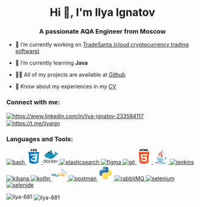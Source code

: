 <h1 align="center">Hi 👋, I'm Ilya Ignatov</h1>
<h3 align="center">A passionate AQA Engineer from Moscow</h3>

- 🔭 I’m currently working on [TradeSanta (cloud cryptocurrency trading software)](https://tradesanta.com/en)

- 🌱 I’m currently learning **Java**

- 👨‍💻 All of my projects are available at [Github](https://github.com/)

<!--- - 📫 How to reach me **ilya-681@ya.ru** --->

- 📄 Know about my experiences in my [CV](https://drive.google.com/file/d/1CjWMDgJx1CwlClPxYrOAgQvfcI_WQWW5/view?usp=sharing)

<h3 align="left">Connect with me:</h3>
<p align="left">
<a href="https://www.linkedin.com/in/ilya-ignatov-233584117" target="blank"><img align="center" src="https://raw.githubusercontent.com/rahuldkjain/github-profile-readme-generator/master/src/images/icons/Social/linked-in-alt.svg" alt="https://www.linkedin.com/in/ilya-ignatov-233584117" height="30" width="40" /></a>
<!---  <a href="https://www.facebook.com/profile.php?id=100007151882787" target="blank"><img align="center" src="https://raw.githubusercontent.com/rahuldkjain/github-profile-readme-generator/master/src/images/icons/Social/facebook.svg" alt="https://www.facebook.com/profile.php?id=100007151882787" height="30" width="40" /></a> --->
<a href="https://t.me/ilyaign" target="blank"><img align="center" src="https://telegram.org/img/t_logo.png?1" alt="https://t.me/ilyaign" height="30" width="30" /></a>

</p>

<h3 align="left">Languages and Tools:</h3>
<p align="left"> <a href="https://www.gnu.org/software/bash/" target="_blank"> <img src="https://www.vectorlogo.zone/logos/gnu_bash/gnu_bash-icon.svg" alt="bash" width="40" height="40"/> </a> <a href="https://www.w3schools.com/css/" target="_blank"> <img src="https://raw.githubusercontent.com/devicons/devicon/master/icons/css3/css3-original-wordmark.svg" alt="css3" width="40" height="40"/> </a> <a href="https://www.docker.com/" target="_blank"> <img src="https://raw.githubusercontent.com/devicons/devicon/master/icons/docker/docker-original-wordmark.svg" alt="docker" width="40" height="40"/> </a> <a href="https://www.elastic.co" target="_blank"> <img src="https://www.vectorlogo.zone/logos/elastic/elastic-icon.svg" alt="elasticsearch" width="40" height="40"/> </a> <a href="https://www.figma.com/" target="_blank"> <img src="https://www.vectorlogo.zone/logos/figma/figma-icon.svg" alt="figma" width="40" height="40"/> </a> <a href="https://git-scm.com/" target="_blank"> <img src="https://www.vectorlogo.zone/logos/git-scm/git-scm-icon.svg" alt="git" width="40" height="40"/> </a> <a href="https://www.w3.org/html/" target="_blank"> <img src="https://raw.githubusercontent.com/devicons/devicon/master/icons/html5/html5-original-wordmark.svg" alt="html5" width="40" height="40"/> </a> <a href="https://www.java.com" target="_blank"> <img src="https://raw.githubusercontent.com/devicons/devicon/master/icons/java/java-original.svg" alt="java" width="40" height="40"/> </a> <a href="https://www.jenkins.io" target="_blank"> <img src="https://www.vectorlogo.zone/logos/jenkins/jenkins-icon.svg" alt="jenkins" width="40" height="40"/> </a> <a href="https://www.elastic.co/kibana" target="_blank"> <img src="https://www.vectorlogo.zone/logos/elasticco_kibana/elasticco_kibana-icon.svg" alt="kibana" width="40" height="40"/> </a> <a href="https://kotlinlang.org" target="_blank"> <img src="https://www.vectorlogo.zone/logos/kotlinlang/kotlinlang-icon.svg" alt="kotlin" width="40" height="40"/> </a> <a href="https://www.mysql.com/" target="_blank"> <img src="https://raw.githubusercontent.com/devicons/devicon/master/icons/mysql/mysql-original-wordmark.svg" alt="mysql" width="40" height="40"/> </a> <a href="https://postman.com" target="_blank"> <img src="https://www.vectorlogo.zone/logos/getpostman/getpostman-icon.svg" alt="postman" width="40" height="40"/> </a> <a href="https://www.python.org" target="_blank"> <img src="https://raw.githubusercontent.com/devicons/devicon/master/icons/python/python-original.svg" alt="python" width="40" height="40"/> </a> <a href="https://www.rabbitmq.com" target="_blank"> <img src="https://www.vectorlogo.zone/logos/rabbitmq/rabbitmq-icon.svg" alt="rabbitMQ" width="40" height="40"/> </a> <a href="https://www.selenium.dev" target="_blank"> <img src="https://raw.githubusercontent.com/detain/svg-logos/780f25886640cef088af994181646db2f6b1a3f8/svg/selenium-logo.svg" alt="selenium" width="40" height="40"/> </a>  <a href="https://selenide.org" target="_blank"> <img src="https://camo.githubusercontent.com/41c53d41fd440b6d44f576c5a493ce9e2f1b5300c678dd4bc4b567e1b89388be/68747470733a2f2f7364636173742e6b736461656d6f6e2e72752f77702d636f6e74656e742f75706c6f6164732f323031372f30332f73656c656e6964652d6c6f676f2d6269672e706e67" alt="selenide" width="40" height="40"/> </a></p>

<p><img align="left" src="https://github-readme-stats.vercel.app/api/top-langs?username=ilya-681&show_icons=true&locale=en&layout=compact" alt="ilya-681" /></p>

<p>&nbsp;<img align="center" src="https://github-readme-stats.vercel.app/api?username=ilya-681&show_icons=true&locale=en" alt="ilya-681" /></p>
